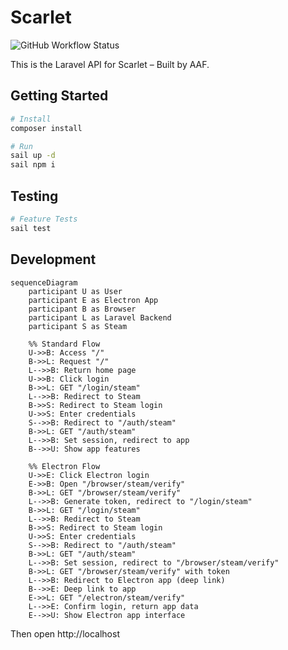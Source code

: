 # Scarlet 

![GitHub Workflow Status](https://img.shields.io/github/workflow/status/sifex/scarlet-api/Laravel)



This is the Laravel API for Scarlet – Built by AAF.


## Getting Started

```bash
# Install
composer install

# Run
sail up -d
sail npm i
```

## Testing

```bash
# Feature Tests
sail test
```

## Development

```mermaid
sequenceDiagram
    participant U as User
    participant E as Electron App
    participant B as Browser
    participant L as Laravel Backend
    participant S as Steam

    %% Standard Flow
    U->>B: Access "/"
    B->>L: Request "/"
    L-->>B: Return home page
    U->>B: Click login
    B->>L: GET "/login/steam"
    L-->>B: Redirect to Steam
    B->>S: Redirect to Steam login
    U->>S: Enter credentials
    S-->>B: Redirect to "/auth/steam"
    B->>L: GET "/auth/steam"
    L-->>B: Set session, redirect to app
    B-->>U: Show app features

    %% Electron Flow
    U->>E: Click Electron login
    E->>B: Open "/browser/steam/verify"
    B->>L: GET "/browser/steam/verify"
    L-->>B: Generate token, redirect to "/login/steam"
    B->>L: GET "/login/steam"
    L-->>B: Redirect to Steam
    B->>S: Redirect to Steam login
    U->>S: Enter credentials
    S-->>B: Redirect to "/auth/steam"
    B->>L: GET "/auth/steam"
    L-->>B: Set session, redirect to "/browser/steam/verify"
    B->>L: GET "/browser/steam/verify" with token
    L-->>B: Redirect to Electron app (deep link)
    B-->>E: Deep link to app
    E->>L: GET "/electron/steam/verify"
    L-->>E: Confirm login, return app data
    E-->>U: Show Electron app interface

```

Then open http://localhost
